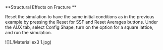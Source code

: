 

**Structural Effects on Fracture **

Reset the simulation to have the same initial conditions as in the previous example by pressing the Reset for SSF and Reset Averages buttons. Under the AUX tab, select Config Shape, turn on the option for a square lattice, and run the simulation.


![](./Material ex3 1.jpg)

